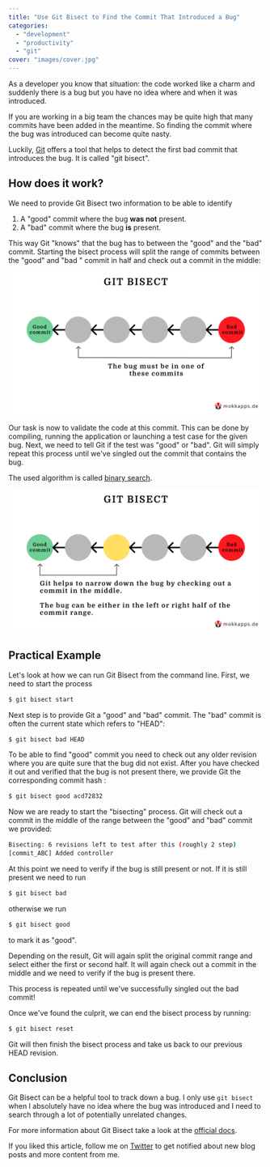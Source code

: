 ```yaml
---
title: "Use Git Bisect to Find the Commit That Introduced a Bug"
categories:
  - "development"
  - "productivity"
  - "git"
cover: "images/cover.jpg"
---
```


As a developer you know that situation: the code worked like a charm and suddenly there is a bug but you have no idea where and when it was introduced.

If you are working in a big team the chances may be quite high that many commits have been added in the meantime. So finding the commit where the bug was introduced can become quite nasty.

Luckily, [Git](https://git-scm.com/) offers a tool that helps to detect the first bad commit that introduces the bug. It is called "git bisect".

## How does it work?

We need to provide Git Bisect two information to be able to identify

1. A "good" commit where the bug **was not** present.
2. A "bad" commit where the bug **is** present.

This way Git "knows" that the bug has to between the "good" and the "bad" commit. Starting the bisect process will split the range of commits between the "good" and "bad " commit in half and check out a commit in the middle:

![Git Bisect](./images/git-bisect-1.jpg)

Our task is now to validate the code at this commit. This can be done by compiling, running the application or launching a test case for the given bug. Next, we need to tell Git if the test was "good" or "bad". Git will simply repeat this process until we've singled out the commit that contains the bug.

The used algorithm is called [binary search](https://en.wikipedia.org/wiki/Binary_search_algorithm).

![Git Bisect - First Round](./images/git-bisect-2.jpg)

## Practical Example

Let's look at how we can run Git Bisect from the command line. First, we need to start the process

```bash
$ git bisect start
```

Next step is to provide Git a "good" and "bad" commit. The "bad" commit is often the current state which refers to "HEAD":

```bash
$ git bisect bad HEAD
```

To be able to find "good" commit you need to check out any older revision where you are quite sure that the bug did not exist. After you have checked it out and verified that the bug is not present there, we provide Git the corresponding commit hash :

```bash
$ git bisect good acd72832
```

Now we are ready to start the "bisecting" process. Git will check out a commit in the middle of the range between the "good" and "bad" commit we provided:

```bash
Bisecting: 6 revisions left to test after this (roughly 2 step)
[commit_ABC] Added controller
```

At this point we need to verify if the bug is still present or not. If it is still present we need to run

```bash
$ git bisect bad
```

otherwise we run

```bash
$ git bisect good
```

to mark it as "good".

Depending on the result, Git will again split the original commit range and select either the first or second half. It will again check out a commit in the middle and we need to verify if the bug is present there.

This process is repeated until we've successfully singled out the bad commit!

Once we've found the culprit, we can end the bisect process by running:

```bash
$ git bisect reset
```

Git will then finish the bisect process and take us back to our previous HEAD revision.

## Conclusion

Git Bisect can be a helpful tool to track down a bug. I only use `git bisect` when I absolutely have no idea where the bug was introduced and I need to search through a lot of potentially unrelated changes.

For more information about Git Bisect take a look at the [official docs](https://git-scm.com/docs/git-bisect).

If you liked this article, follow me on [Twitter](https://twitter.com/mokkapps) to get notified about new blog posts and more content from me.
